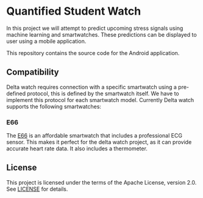 # Quantified Student Watch

In this project we will attempt to predict upcoming stress signals using machine learning and
smartwatches. These predictions can be displayed to user using a mobile application.

This repository contains the source code for the Android application.

## Compatibility

Delta watch requires connection with a specific smartwatch using a pre-defined protocol, this is
defined by the smartwatch itself. We have to implement this protocol for each smartwatch model.
Currently Delta watch supports the following smartwatches:

### E66

The [E66](https://www.smartwatchspecifications.com/devices/bakeey-e66-thermometer-smartband-specs-review/)
is an affordable smartwatch that includes a professional ECG sensor. This makes it perfect for the
delta watch project, as it can provide accurate heart rate data. It also includes a thermometer.

## License

This project is licensed under the terms of the Apache License, version 2.0. See [LICENSE](LICENSE) for details.